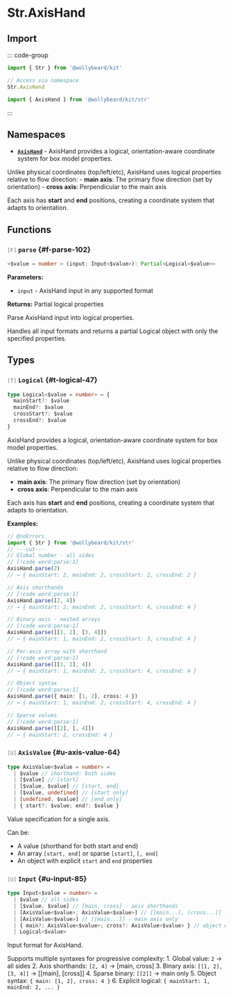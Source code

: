 # Str.AxisHand

## Import

::: code-group

```typescript [Namespace]
import { Str } from '@wollybeard/kit'

// Access via namespace
Str.AxisHand
```

```typescript [Barrel]
import { AxisHand } from '@wollybeard/kit/str'
```

:::

## Namespaces

- [**`AxisHand`**](/api/str/axis-hand/axis-hand) - AxisHand provides a logical, orientation-aware coordinate system for box model properties.

Unlike physical coordinates (top/left/etc), AxisHand uses logical properties relative to flow direction: - **main axis**: The primary flow direction (set by orientation) - **cross axis**: Perpendicular to the main axis

Each axis has **start** and **end** positions, creating a coordinate system that adapts to orientation.

## Functions

### <span style="opacity: 0.6; font-weight: normal; font-size: 0.85em;">`[F]`</span> `parse`<SourceLink inline href="https://github.com/jasonkuhrt/kit/blob/main/./src/domains/str/box/axishand/axishand.ts#L102" /> {#f-parse-102}

```typescript
<$value = number > (input: Input<$value>): Partial<Logical<$value>>
```

**Parameters:**

- `input` - AxisHand input in any supported format

**Returns:** Partial logical properties

Parse AxisHand input into logical properties.

Handles all input formats and returns a partial Logical object with only the specified properties.

## Types

### <span style="opacity: 0.6; font-weight: normal; font-size: 0.85em;">`[T]`</span> `Logical`<SourceLink inline href="https://github.com/jasonkuhrt/kit/blob/main/./src/domains/str/box/axishand/axishand.ts#L47" /> {#t-logical-47}

```typescript
type Logical<$value = number> = {
  mainStart?: $value
  mainEnd?: $value
  crossStart?: $value
  crossEnd?: $value
}
```

AxisHand provides a logical, orientation-aware coordinate system for box model properties.

Unlike physical coordinates (top/left/etc), AxisHand uses logical properties relative to flow direction:

- **main axis**: The primary flow direction (set by orientation)
- **cross axis**: Perpendicular to the main axis

Each axis has **start** and **end** positions, creating a coordinate system that adapts to orientation.

**Examples:**

```typescript twoslash
// @noErrors
import { Str } from '@wollybeard/kit/str'
// ---cut---
// Global number - all sides
// [!code word:parse:1]
AxisHand.parse(2)
// → { mainStart: 2, mainEnd: 2, crossStart: 2, crossEnd: 2 }

// Axis shorthands
// [!code word:parse:1]
AxisHand.parse([2, 4])
// → { mainStart: 2, mainEnd: 2, crossStart: 4, crossEnd: 4 }

// Binary axis - nested arrays
// [!code word:parse:1]
AxisHand.parse([[1, 2], [3, 4]])
// → { mainStart: 1, mainEnd: 2, crossStart: 3, crossEnd: 4 }

// Per-axis array with shorthand
// [!code word:parse:1]
AxisHand.parse([[1, 2], 4])
// → { mainStart: 1, mainEnd: 2, crossStart: 4, crossEnd: 4 }

// Object syntax
// [!code word:parse:1]
AxisHand.parse({ main: [1, 2], cross: 4 })
// → { mainStart: 1, mainEnd: 2, crossStart: 4, crossEnd: 4 }

// Sparse values
// [!code word:parse:1]
AxisHand.parse([[2], [, 4]])
// → { mainStart: 2, crossEnd: 4 }
```

### <span style="opacity: 0.6; font-weight: normal; font-size: 0.85em;">`[U]`</span> `AxisValue`<SourceLink inline href="https://github.com/jasonkuhrt/kit/blob/main/./src/domains/str/box/axishand/axishand.ts#L64" /> {#u-axis-value-64}

```typescript
type AxisValue<$value = number> =
  | $value // shorthand: both sides
  | [$value] // [start]
  | [$value, $value] // [start, end]
  | [$value, undefined] // [start only]
  | [undefined, $value] // [end only]
  | { start?: $value; end?: $value }
```

Value specification for a single axis.

Can be:

- A value (shorthand for both start and end)
- An array `[start, end]` or sparse `[start]`, `[, end]`
- An object with explicit `start` and `end` properties

### <span style="opacity: 0.6; font-weight: normal; font-size: 0.85em;">`[U]`</span> `Input`<SourceLink inline href="https://github.com/jasonkuhrt/kit/blob/main/./src/domains/str/box/axishand/axishand.ts#L85" /> {#u-input-85}

```typescript
type Input<$value = number> =
  | $value // all sides
  | [$value, $value] // [main, cross] - axis shorthands
  | [AxisValue<$value>, AxisValue<$value>] // [[main...], [cross...]] - binary axis
  | [AxisValue<$value>] // [[main...]] - main axis only
  | { main?: AxisValue<$value>; cross?: AxisValue<$value> } // object with axes
  | Logical<$value>
```

Input format for AxisHand.

Supports multiple syntaxes for progressive complexity: 1. Global value: `2` → all sides 2. Axis shorthands: `[2, 4]` → [main, cross] 3. Binary axis: `[[1, 2], [3, 4]]` → [[main], [cross]] 4. Sparse binary: `[[2]]` → main only 5. Object syntax: `{ main: [1, 2], cross: 4 }` 6. Explicit logical: `{ mainStart: 1, mainEnd: 2, ... }`
